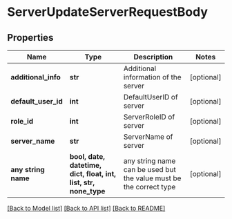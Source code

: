 # ServerUpdateServerRequestBody


## Properties
Name | Type | Description | Notes
------------ | ------------- | ------------- | -------------
**additional_info** | **str** | Additional information of the server | [optional] 
**default_user_id** | **int** | DefaultUserID of server | [optional] 
**role_id** | **int** | ServerRoleID of server | [optional] 
**server_name** | **str** | ServerName of server | [optional] 
**any string name** | **bool, date, datetime, dict, float, int, list, str, none_type** | any string name can be used but the value must be the correct type | [optional]

[[Back to Model list]](../README.md#documentation-for-models) [[Back to API list]](../README.md#documentation-for-api-endpoints) [[Back to README]](../README.md)


